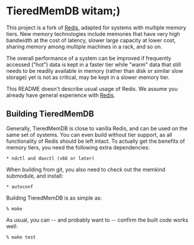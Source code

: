 TieredMemDB witam;)
===========

This project is a fork of [Redis](https://redis.io), adapted for systems
with multiple memory tiers. New memory technologies include memories that
have very high bandwidth at the cost of latency, slower large capacity
at lower cost, sharing memory among multiple machines in a rack, and so on.

The overall performance of a system can be improved if frequently accessed
("hot") data is kept in a faster tier while "warm" data that still needs
to be readily available in memory (rather than disk or similar slow storage)
yet is not as critical, may be kept in a slower memory tier.

This README doesn't describe usual usage of Redis. We assume you already
have general experience with [Redis](https://github.com/redis/redis).


Building TieredMemDB
--------------------

Generally, TieredMemDB is close to vanilla Redis, and can be used on the
same set of systems. You can even build without tier support, as all
functionality of Redis should be left intact. To actually get the benefits
of memory tiers, you need the following extra dependencies:

    * ndctl and daxctl (v66 or later)

When building from git, you also need to check out the memkind submodule,
and install:

    * autoconf

Building TieredMemDB is as simple as:

    % make

As usual, you can -- and probably want to -- confirm the built code works
well:

    % make test
